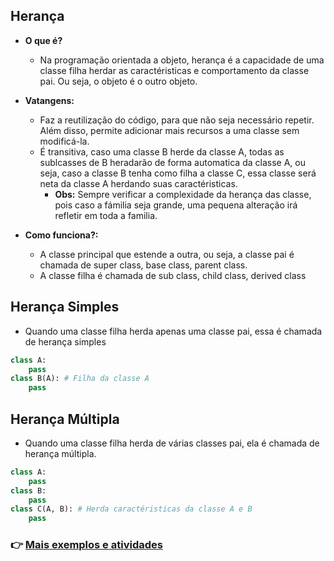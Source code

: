 ## Herança
- **O que é?**
    - Na programação orientada a objeto, herança é a capacidade de uma classe filha herdar as caractéristicas e comportamento da classe pai. Ou seja, o objeto é o outro objeto.
- **Vatangens:**
    - Faz a reutilização do código, para que não seja necessário repetir. Além disso, permite adicionar mais recursos a uma classe sem modificá-la.
    - É transitiva, caso uma classe B herde da classe A, todas as sublcasses de B heradarão de forma automatica da classe A, ou seja, caso a classe B tenha como filha a classe C, essa classe será neta da classe A herdando suas caractéristicas.
        - **Obs:** Sempre verificar a complexidade da herança das classe, pois caso a fámilia seja grande, uma pequena alteração irá refletir em toda a familia.

- **Como funciona?:**
    - A classe principal que estende a outra, ou seja, a classe pai é chamada de super class, base class, parent class.
    - A classe filha é chamada de sub class, child class, derived class
    
## **Herança Simples**
- Quando uma classe filha herda apenas uma classe pai, essa é chamada de herança simples 
```python
class A:
    pass
class B(A): # Filha da classe A
    pass
```
## **Herança Múltipla**
- Quando uma classe filha herda de várias classes pai, ela é chamada de herança múltipla.
```python
class A:
    pass
class B: 
    pass
class C(A, B): # Herda caractéristicas da classe A e B
    pass
```


### 👉 [Mais exemplos e atividades](https://github.com/ThomasNicholas21/EstudoPython/tree/master/estudos/03_POO/heranca)
